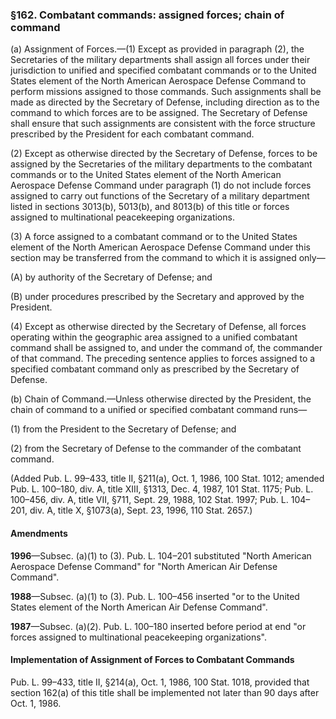 ### §162. Combatant commands: assigned forces; chain of command ###

(a) Assignment of Forces.—(1) Except as provided in paragraph (2), the Secretaries of the military departments shall assign all forces under their jurisdiction to unified and specified combatant commands or to the United States element of the North American Aerospace Defense Command to perform missions assigned to those commands. Such assignments shall be made as directed by the Secretary of Defense, including direction as to the command to which forces are to be assigned. The Secretary of Defense shall ensure that such assignments are consistent with the force structure prescribed by the President for each combatant command.

(2) Except as otherwise directed by the Secretary of Defense, forces to be assigned by the Secretaries of the military departments to the combatant commands or to the United States element of the North American Aerospace Defense Command under paragraph (1) do not include forces assigned to carry out functions of the Secretary of a military department listed in sections 3013(b), 5013(b), and 8013(b) of this title or forces assigned to multinational peacekeeping organizations.

(3) A force assigned to a combatant command or to the United States element of the North American Aerospace Defense Command under this section may be transferred from the command to which it is assigned only—

(A) by authority of the Secretary of Defense; and

(B) under procedures prescribed by the Secretary and approved by the President.

(4) Except as otherwise directed by the Secretary of Defense, all forces operating within the geographic area assigned to a unified combatant command shall be assigned to, and under the command of, the commander of that command. The preceding sentence applies to forces assigned to a specified combatant command only as prescribed by the Secretary of Defense.

(b) Chain of Command.—Unless otherwise directed by the President, the chain of command to a unified or specified combatant command runs—

(1) from the President to the Secretary of Defense; and

(2) from the Secretary of Defense to the commander of the combatant command.

(Added Pub. L. 99–433, title II, §211(a), Oct. 1, 1986, 100 Stat. 1012; amended Pub. L. 100–180, div. A, title XIII, §1313, Dec. 4, 1987, 101 Stat. 1175; Pub. L. 100–456, div. A, title VII, §711, Sept. 29, 1988, 102 Stat. 1997; Pub. L. 104–201, div. A, title X, §1073(a), Sept. 23, 1996, 110 Stat. 2657.)

#### Amendments ####

**1996**—Subsec. (a)(1) to (3). Pub. L. 104–201 substituted "North American Aerospace Defense Command" for "North American Air Defense Command".

**1988**—Subsec. (a)(1) to (3). Pub. L. 100–456 inserted "or to the United States element of the North American Air Defense Command".

**1987**—Subsec. (a)(2). Pub. L. 100–180 inserted before period at end "or forces assigned to multinational peacekeeping organizations".

#### Implementation of Assignment of Forces to Combatant Commands ####

Pub. L. 99–433, title II, §214(a), Oct. 1, 1986, 100 Stat. 1018, provided that section 162(a) of this title shall be implemented not later than 90 days after Oct. 1, 1986.